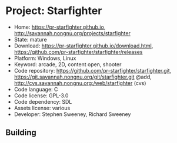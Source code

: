 # Project: Starfighter

- Home: https://pr-starfighter.github.io, http://savannah.nongnu.org/projects/starfighter
- State: mature
- Download: https://pr-starfighter.github.io/download.html, https://github.com/pr-starfighter/starfighter/releases
- Platform: Windows, Linux
- Keyword: arcade, 2D, content open, shooter
- Code repository: https://github.com/pr-starfighter/starfighter.git, https://git.savannah.nongnu.org/git/starfighter.git @add, http://cvs.savannah.nongnu.org:/web/starfighter (cvs)
- Code language: C
- Code license: GPL-3.0
- Code dependency: SDL
- Assets license: various
- Developer: Stephen Sweeney, Richard Sweeney

## Building
